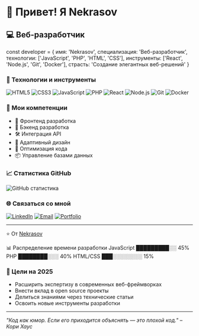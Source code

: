 # 👋 Привет! Я Nekrasov

## 💻 Веб-разработчик

const developer = {
    имя: 'Nekrasov',
    специализация: 'Веб-разработчик',
    технологии: ['JavaScript', 'PHP', 'HTML', 'CSS'],
    инструменты: ['React', 'Node.js', 'Git', 'Docker'],
    страсть: 'Создание элегантных веб-решений'
}
### 🔧 Технологии и инструменты

![HTML5](https://img.shields.io/badge/-HTML5-E34F26?style=flat-square&logo=html5&logoColor=white)
![CSS3](https://img.shields.io/badge/-CSS3-1572B6?style=flat-square&logo=css3)
![JavaScript](https://img.shields.io/badge/-JavaScript-F7DF1E?style=flat-square&logo=javascript&logoColor=black)
![PHP](https://img.shields.io/badge/-PHP-777BB4?style=flat-square&logo=php&logoColor=white)
![React](https://img.shields.io/badge/-React-61DAFB?style=flat-square&logo=react&logoColor=black)
![Node.js](https://img.shields.io/badge/-Node.js-339933?style=flat-square&logo=node.js&logoColor=white)
![Git](https://img.shields.io/badge/-Git-F05032?style=flat-square&logo=git&logoColor=white)
![Docker](https://img.shields.io/badge/-Docker-2496ED?style=flat-square&logo=docker&logoColor=white)

### 🚀 Мои компетенции

- 🎯 Фронтенд разработка
- 💾 Бэкенд разработка
- 🛠 Интеграция API
- 📱 Адаптивный дизайн
- 🔧 Оптимизация кода
- 📦 Управление базами данных

### 📈 Статистика GitHub

![GitHub статистика](https://github-readme-stats.vercel.app/api?username=YourGitHubUsername&show_icons=true&theme=dracula)

### 🌐 Связаться со мной

[![LinkedIn](https://img.shields.io/badge/-LinkedIn-0A66C2?style=flat-square&logo=linkedin&logoColor=white)](Your_LinkedIn_URL)
[![Email](https://img.shields.io/badge/-Email-D14836?style=flat-square&logo=gmail&logoColor=white)](mailto:your.email@example.com)
[![Portfolio](https://img.shields.io/badge/-Портфолио-000000?style=flat-square&logo=react&logoColor=white)](Your_Portfolio_URL)

---

⭐️ От [Nekrasov](https://github.com/NekrasovTG)

📊 Распределение времени разработки
JavaScript   █████████░░  45%
PHP          ████████░░░  40%
HTML/CSS     ███░░░░░░░░  15%
### 🎯 Цели на 2025
- Расширить экспертизу в современных веб-фреймворках
- Внести вклад в open source проекты
- Делиться знаниями через технические статьи
- Освоить новые инструменты разработки

---
*"Код как юмор. Если его приходится объяснять — это плохой код." – Кори Хаус*
